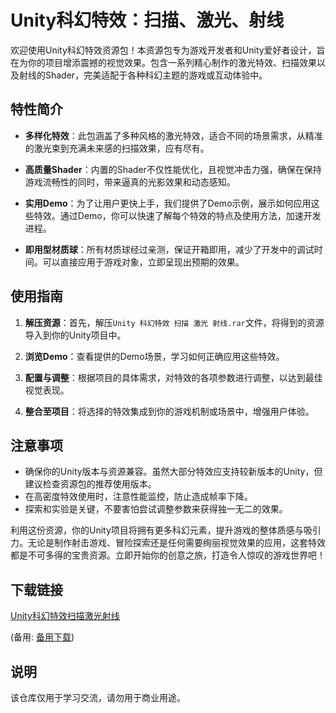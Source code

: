 # Unity科幻特效：扫描、激光、射线

欢迎使用Unity科幻特效资源包！本资源包专为游戏开发者和Unity爱好者设计，旨在为你的项目增添震撼的视觉效果。包含一系列精心制作的激光特效、扫描效果以及射线的Shader，完美适配于各种科幻主题的游戏或互动体验中。

## 特性简介

- **多样化特效**：此包涵盖了多种风格的激光特效，适合不同的场景需求，从精准的激光束到充满未来感的扫描效果，应有尽有。
  
- **高质量Shader**：内置的Shader不仅性能优化，且视觉冲击力强，确保在保持游戏流畅性的同时，带来逼真的光影效果和动态感知。

- **实用Demo**：为了让用户更快上手，我们提供了Demo示例，展示如何应用这些特效。通过Demo，你可以快速了解每个特效的特点及使用方法，加速开发进程。

- **即用型材质球**：所有材质球经过亲测，保证开箱即用，减少了开发中的调试时间。可以直接应用于游戏对象，立即呈现出预期的效果。

## 使用指南

1. **解压资源**：首先，解压`Unity 科幻特效 扫描 激光 射线.rar`文件，将得到的资源导入到你的Unity项目中。
   
2. **浏览Demo**：查看提供的Demo场景，学习如何正确应用这些特效。
   
3. **配置与调整**：根据项目的具体需求，对特效的各项参数进行调整，以达到最佳视觉表现。
   
4. **整合至项目**：将选择的特效集成到你的游戏机制或场景中，增强用户体验。

## 注意事项

- 确保你的Unity版本与资源兼容。虽然大部分特效应支持较新版本的Unity，但建议检查资源包的推荐使用版本。
- 在高密度特效使用时，注意性能监控，防止造成帧率下降。
- 探索和实验是关键，不要害怕尝试调整参数来获得独一无二的效果。

利用这份资源，你的Unity项目将拥有更多科幻元素，提升游戏的整体质感与吸引力。无论是制作射击游戏、冒险探索还是任何需要绚丽视觉效果的应用，这套特效都是不可多得的宝贵资源。立即开始你的创意之旅，打造令人惊叹的游戏世界吧！

## 下载链接
[Unity科幻特效扫描激光射线](https://pan.quark.cn/s/327ff5fe3385) 

(备用: [备用下载](https://pan.baidu.com/s/1p_jbjLPS3-3mQkRRoy_SUw?pwd=1234))

## 说明

该仓库仅用于学习交流，请勿用于商业用途。
